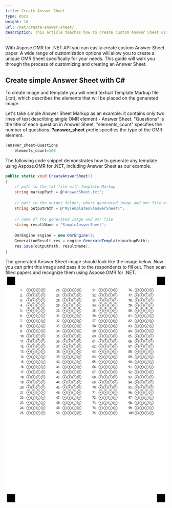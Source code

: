 ```yaml
---
title: Create Answer Sheet
type: docs
weight: 10
url: /net/create-answer-sheet/
description: This article teaches how to create custom Answer Sheet using C#.
---
```


With Aspose.OMR for .NET API you can easily create custom Answer Sheet paper. A wide range of customization options will allow you to create a unique OMR Sheet specifically for your needs.
This guide will walk you through the process of customizing and creating an Answer Sheet.

## Create simple Answer Sheet with C#

To create image and template you will need textual Template Markup file (.txt), which describes the elements that will be placed on the generated image. 

Let's take simple Answer Sheet Markup as an example: it contains only two lines of text describing single OMR element - Answer Sheet. "Questions" is the title of each question in Answer Sheet, "elements_count" specifies the number of questions. **?answer_sheet** prefix specifies the type of the OMR element.

```csharp
?answer_sheet=Questions
    elements_count=100
```
The following code snippet demonstrates how to generate any template using Aspose.OMR for .NET, including Answer Sheet as our example.

```csharp
public static void CreateAnswerSheet()
{
    // path to the txt file with Template Markup
    string markupPath = @"AnswerSheet.txt";

    // path to the output folder, where generated image and omr file will be placed 
    string outputPath = @"MyTemplates\AnswerSheet\";
    
    // name of the generated image and omr file
    string resultName = "SimpleAnswerSheet";

    OmrEngine engine = new OmrEngine();
    GenerationResult res = engine.GenerateTemplate(markupPath);
    res.Save(outputPath, resultName);
}
```
The generated Answer Sheet image should look like the image below. Now you can print this image and pass it to the respondents to fill out. Then scan filled papers and recognize them using Aspose.OMR for .NET.
![OmrAnswerSheet](AnswerSheet.png)





